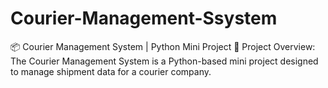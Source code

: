 # Courier-Management-Ssystem
📦 Courier Management System | Python Mini Project  🚚 Project Overview:   The Courier Management System is a Python-based mini project designed to manage shipment data for a courier company. 
